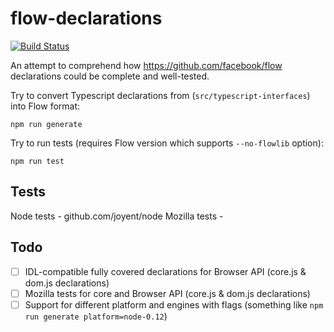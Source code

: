 flow-declarations
=================

[![Build Status](https://travis-ci.org/unknownexception/flow-declarations.svg)](https://travis-ci.org/unknownexception/flow-declarations)

An attempt to comprehend how https://github.com/facebook/flow declarations could be complete and well-tested.


Try to convert Typescript declarations from (`src/typescript-interfaces`) into Flow format:

```
npm run generate
```

Try to run tests (requires Flow version which supports `--no-flowlib` option):

```
npm run test
```
## Tests

Node tests - github.com/joyent/node
Mozilla tests -


## Todo

- [ ] IDL-compatible fully covered declarations for Browser API (core.js & dom.js declarations)
- [ ] Mozilla tests for core and Browser API (core.js & dom.js declarations)
- [ ] Support for different platform and engines with flags (something like `npm run generate platform=node-0.12`)
